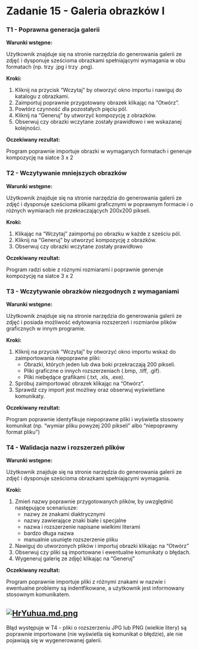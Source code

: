 # Zadanie 15 - Galeria obrazków I

### T1 - Poprawna generacja galerii

**Warunki wstępne:**

Użytkownik znajduje się na stronie narzędzia do generowania galerii ze zdjęć i dysponuje sześcioma obrazkami spełniającymi wymagania w obu formatach (np. trzy .jpg i trzy .png).

**Kroki:**

1. Kliknij na przycisk “Wczytaj” by otworzyć okno importu i nawiguj do katalogu z obrazkami. 
2. Zaimportuj poprawnie przygotowany obrazek klikając na “Otwórz”.
3. Powtórz czynność dla pozostałych pięciu pól.
4. Kliknij na “Generuj” by utworzyć kompozycję z obrazków.
5. Obserwuj czy obrazki wczytane zostały prawidłowo i we wskazanej kolejności.

**Oczekiwany rezultat:**

Program poprawnie importuje obrazki w wymaganych formatach i generuje kompozycję na siatce 3 x 2

### T2 - Wczytywanie mniejszych obrazków

**Warunki wstępne:**

Użytkownik znajduje się na stronie narzędzia do generowania galerii ze zdjęć i dysponuje sześcioma plikami graficznymi w poprawnym formacie i o różnych wymiarach nie przekraczających 200x200 pikseli. 

**Kroki:**

1. Klikając na “Wczytaj” zaimportuj po obrazku w każde z sześciu pól.
2. Kliknij na “Generuj” by utworzyć kompozycję z obrazków.
3. Obserwuj czy obrazki wczytane zostały prawidłowo

**Oczekiwany rezultat:**

Program  radzi sobie z róznymi rozmiarami i poprawnie generuje kompozycję na siatce 3 x 2

### T3 - Wczytywanie obrazków niezgodnych z wymaganiami

**Warunki wstępne:**

Użytkownik znajduje się na stronie narzędzia do generowania galerii ze zdjęć i posiada możliwość edytowania rozszerzeń i rozmiarów plików graficznych w innym programie.

**Kroki:**

1. Kliknij na przycisk “Wczytaj” by otworzyć okno importu wskaż do zaimportowania niepoprawne pliki:
   - Obrazki, których jeden lub dwa boki przekraczają 200 pikseli.
   - Pliki graficzne o innych rozszerzeniach (.bmp, .tiff, .gif).
   - Pliki niebędące grafikami (.txt, .xls, .exe).
2. Spróbuj zaimportować obrazek klikając na “Otwórz”.
3. Sprawdź czy import jest możliwy oraz obserwuj wyświetlane komunikaty.

**Oczekiwany rezultat:**

Program poprawnie identyfikuje niepoprawne pliki i wyświetla stosowny komunikat (np. “wymiar pliku powyżej 200 pikseli” albo “niepoprawny format pliku”)

### T4 - Walidacja nazw i rozszerzeń plików

**Warunki wstępne:**

Użytkownik znajduje się na stronie narzędzia do generowania galerii ze zdjęć i dysponuje sześcioma obrazkami spełniającymi wymagania.

**Kroki:**

1. Zmień nazwy poprawnie przygotowanych plików, by uwzględnić następujące scenariusze:
   - nazwy ze znakami diaktrycznymi
   - nazwy zawierające znaki białe i specjalne
   - nazwa i rozszerzenie napisane wielkimi literami
   - bardzo długa nazwa
   - manualnie usunięte rozszerzenie pliku
2. Nawiguj do utworzonych plików i importuj obrazki klikając na “Otwórz”
3. Obserwuj czy pliki są importowane i ewentualne komunikaty o błędach.
4. Wygeneruj galerię ze zdjęć klikając na “Generuj”

**Oczekiwany rezultat:**

Program poprawnie importuje pliki z różnymi znakami w nazwie i ewentualne problemy są indentfikowane, a użytkownik jest informowany stosownym komunikatem.

[![HrYuhua.md.png](https://iili.io/HrYuhua.md.png)](https://freeimage.host/i/HrYuhua)
---
Błąd występuje w T4 - pliki o rozszerzeniu JPG lub PNG (wielkie litery) są poprawnie importowane (nie wyświetla się komunikat o błędzie), ale nie pojawiają się w wygenerowanej galerii.
